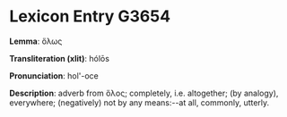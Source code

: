 # Lexicon Entry G3654

**Lemma**: ὅλως

**Transliteration (xlit)**: hólōs

**Pronunciation**: hol'-oce

**Description**:
adverb from ὅλος; completely, i.e. altogether; (by analogy), everywhere; (negatively) not by any means:--at all, commonly, utterly.
